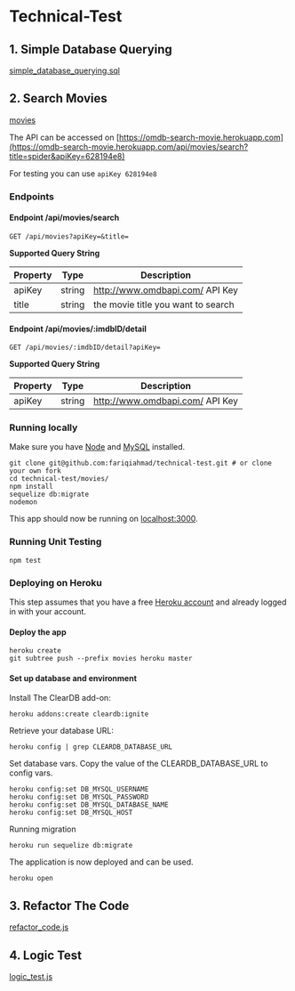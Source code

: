 # Technical-Test

## 1. Simple Database Querying
[simple_database_querying.sql](https://github.com/fariqiahmad/technical-test/blob/master/simple_database_querying.sql)
## 2. Search Movies
[movies](https://github.com/fariqiahmad/technical-test/tree/master/movies)

The API can be accessed on [https://omdb-search-movie.herokuapp.com](https://omdb-search-movie.herokuapp.com/api/movies/search?title=spider&apiKey=628194e8)

For testing you can use ```apiKey 628194e8```

### Endpoints
#### Endpoint /api/movies/search
```http
GET /api/movies?apiKey=&title=
```
**Supported Query String**

Property | Type | Description
---------|------|-------------
apiKey | string | http://www.omdbapi.com/ API Key
title | string | the movie title you want to search

#### Endpoint /api/movies/:imdbID/detail
```http
GET /api/movies/:imdbID/detail?apiKey=
```
**Supported Query String**

Property | Type | Description
---------|------|-------------
apiKey | string | http://www.omdbapi.com/ API Key

### Running locally
Make sure you have [Node](https://nodejs.org/en/) and [MySQL](https://www.mysql.com/) installed.

```ssh
git clone git@github.com:fariqiahmad/technical-test.git # or clone your own fork
cd technical-test/movies/
npm install
sequelize db:migrate
nodemon
```
This app should now be running on [localhost:3000](http://127.0.0.1:3000).

### Running Unit Testing

```ssh
npm test
```

### Deploying on Heroku

This step assumes that you have a free [Heroku account](https://signup.heroku.com/dc) and already logged in with your account.

#### Deploy the app

```ssh
heroku create
git subtree push --prefix movies heroku master
```

#### Set up database and environment

Install The ClearDB add-on:
```ssh
heroku addons:create cleardb:ignite
```
Retrieve your database URL:
```ssh
heroku config | grep CLEARDB_DATABASE_URL
```
Set database vars. Copy the value of the CLEARDB_DATABASE_URL to config vars.
```ssh
heroku config:set DB_MYSQL_USERNAME
heroku config:set DB_MYSQL_PASSWORD
heroku config:set DB_MYSQL_DATABASE_NAME
heroku config:set DB_MYSQL_HOST
```
Running migration
```ssh
heroku run sequelize db:migrate
```
The application is now deployed and can be used.
```ssh
heroku open
```

## 3. Refactor The Code
[refactor_code.js](https://github.com/fariqiahmad/technical-test/blob/master/refactor_code.js)
## 4. Logic Test
[logic_test.js](https://github.com/fariqiahmad/technical-test/blob/master/logic_test.js)

